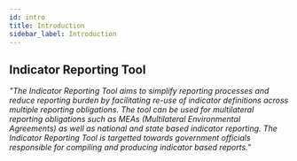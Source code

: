 ```yaml
---
id: intro
title: Introduction
sidebar_label: Introduction
---
```


## Indicator Reporting Tool

_"The Indicator Reporting Tool aims to simplify reporting processes and reduce reporting burden by facilitating re-use of indicator definitions across multiple reporting obligations. The tool can be used for multilateral reporting obligations such as MEAs (Multilateral Environmental Agreements) as well as national and state based indicator reporting. The Indicator Reporting Tool is targetted towards government officials responsible for compiling and producing indicator based reports."_
